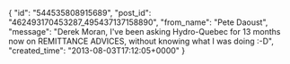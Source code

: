  {
   "id": "544535808915689",
   "post_id": "462493170453287_495437137158890",
   "from_name": "Pete Daoust",
   "message": "Derek Moran, I've been asking Hydro-Quebec for 13 months now on REMITTANCE ADVICES, without knowing what I was doing :-D",
   "created_time": "2013-08-03T17:12:05+0000"
 }
